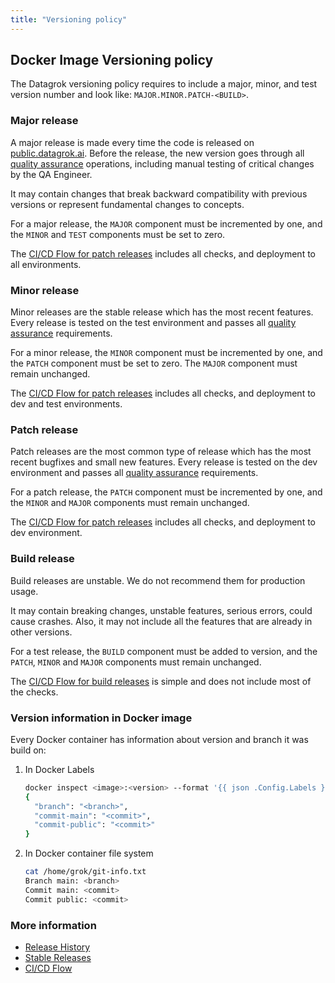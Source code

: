 ```yaml
---
title: "Versioning policy"
---
```


## Docker Image Versioning policy

The Datagrok versioning policy requires to include a major, minor, and test version number and look
like: `MAJOR.MINOR.PATCH-<BUILD>`.

### Major release

A major release is made every time the code is released on [public.datagrok.ai](https://public.datagrok.ai). Before the
release, the new version goes through all [quality assurance](../quality-assurance.md) operations, including manual
testing of critical changes by the QA Engineer.

It may contain changes that break backward compatibility with previous versions or represent fundamental changes to
concepts.

For a major release, the `MAJOR` component must be incremented by one, and the `MINOR` and `TEST`
components must be set to zero.

The [CI/CD Flow for patch releases](../../advanced/ci-flow.md#major-release) includes all checks, and deployment to all
environments.

### Minor release

Minor releases are the stable release which has the most recent features. Every release is tested on the test
environment and passes all [quality assurance](../quality-assurance.md) requirements.

For a minor release, the `MINOR` component must be incremented by one, and the `PATCH` component must be set to zero.
The `MAJOR` component must remain unchanged.

The [CI/CD Flow for patch releases](../../advanced/ci-flow.md#minor-release) includes all checks, and deployment to dev
and test
environments.

### Patch release

Patch releases are the most common type of release which has the most recent bugfixes and small new features. Every
release is tested on the dev environment and passes all [quality assurance](../quality-assurance.md) requirements.

For a patch release, the `PATCH` component must be incremented by one, and the `MINOR` and `MAJOR`
components must remain unchanged.

The [CI/CD Flow for patch releases](../../advanced/ci-flow.md#patch-release) includes all checks, and deployment to dev
environment.

### Build release

Build releases are unstable. We do not recommend them for production usage.

It may contain breaking changes, unstable features, serious errors, could cause crashes. Also, it may not include all
the features that are already in other versions.

For a test release, the `BUILD` component must be added to version, and the `PATCH`, `MINOR` and `MAJOR`
components must remain unchanged.

The [CI/CD Flow for build releases](../../advanced/ci-flow.md#build-release) is simple and does not include most of the
checks.

### Version information in Docker image

Every Docker container has information about version and branch it was build on:

1. In Docker Labels

    ```bash
    docker inspect <image>:<version> --format '{{ json .Config.Labels }}'
    {
      "branch": "<branch>",
      "commit-main": "<commit>",
      "commit-public": "<commit>"
    }
    ```

2. In Docker container file system

    ```bash
    cat /home/grok/git-info.txt
    Branch main: <branch>
    Commit main: <commit>
    Commit public: <commit>
    ```

### More information

* [Release History](release-history.md)
* [Stable Releases](release-stable.md)
* [CI/CD Flow](../../advanced/ci-flow.md)
